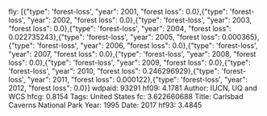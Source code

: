 fly: [{"type": 'forest-loss', "year": 2001, "forest loss": 0.0},{"type": 'forest-loss', "year": 2002, "forest loss": 0.0},{"type": 'forest-loss', "year": 2003, "forest loss": 0.0},{"type": 'forest-loss', "year": 2004, "forest loss": 0.022735243},{"type": 'forest-loss', "year": 2005, "forest loss": 0.000365},{"type": 'forest-loss', "year": 2006, "forest loss": 0.0},{"type": 'forest-loss', "year": 2007, "forest loss": 0.0},{"type": 'forest-loss', "year": 2008, "forest loss": 0.0},{"type": 'forest-loss', "year": 2009, "forest loss": 0.0},{"type": 'forest-loss', "year": 2010, "forest loss": 0.246296929},{"type": 'forest-loss', "year": 2011, "forest loss": 0.000122},{"type": 'forest-loss', "year": 2012, "forest loss": 0.0}]
wdpaid: 93291
hf09: 4.1781
Author: IUCN, UQ and WCS
hfcg: 0.8154
Tags: United States
fc: 3.622660688
Title: Carlsbad Caverns National Park
Year: 1995
Date: 2017
hf93: 3.4845
